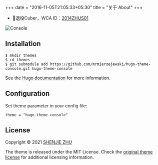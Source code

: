 +++
date = "2016-11-05T21:05:33+05:30"
title = "关于 About"
+++

- 🥇退役Cuber，WCA ID：[2014ZHUS01](https://www.worldcubeassociation.org/persons/2014ZHUS01)

![Console](https://github.com/mrmierzejewski/hugo-theme-console/blob/master/images/preview.png?raw=true)

## Installation

```
$ mkdir themes
$ cd themes
$ git submodule add https://github.com/mrmierzejewski/hugo-theme-console.git hugo-theme-console
```
    
See the [Hugo documentation](https://gohugo.io/themes/installing/) for more information.

## Configuration

Set theme parameter in your config file:

```
theme = "hugo-theme-console"
```

## License

Copyright © 2021 [SHENJIE ZHU](https://zhushenje.github.io)

The theme is released under the MIT License. Check the [original theme license](https://github.com/panr/hugo-theme-terminal/blob/master/LICENSE.md) for additional licensing information.
